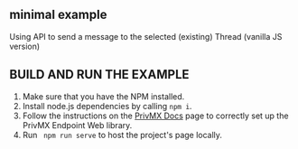 ## minimal example
Using API to send a message to the selected (existing) Thread (vanilla JS version)

## BUILD AND RUN THE EXAMPLE
1. Make sure that you have the NPM installed.
2. Install node.js dependencies by calling `npm i`.
3. Follow the instructions on the [PrivMX Docs](https://docs.privmx.dev/docs/latest/js/introduction#setting-up-web-endpoint) page to correctly set up the PrivMX Endpoint Web library.
4. Run ` npm run serve` to host the project's page locally.
